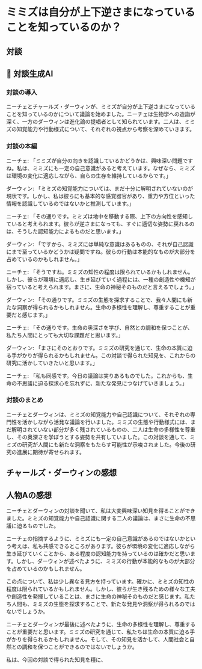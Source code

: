 # ミミズは自分が上下逆さまになっていることを知っているのか？

## 対談

## 💬 対談生成AI

### 対談の導入

ニーチェとチャールズ・ダーウィンが、ミミズが自分が上下逆さまになっていることを知っているのかについて議論を始めました。ニーチェは生物学への造詣が深く、一方のダーウィンは進化論の提唱者として知られています。二人は、ミミズの知覚能力や行動様式について、それぞれの視点から考察を深めていきます。

### 対談の本編

ニーチェ: 「ミミズが自分の向きを認識しているかどうかは、興味深い問題ですね。私は、ミミズにも一定の自己意識があると考えています。なぜなら、ミミズは環境の変化に適応しながら、自らの生存を維持しているからです。」

ダーウィン: 「ミミズの知覚能力については、まだ十分に解明されていないのが現状です。しかし、私は彼らにも基本的な感覚器官があり、重力や方位といった情報を認識しているのではないかと推測しています。」

ニーチェ: 「その通りです。ミミズは地中を移動する際、上下の方向性を感知していると考えられます。彼らが逆さまになっても、すぐに適切な姿勢に戻れるのは、そうした認知能力によるものだと思います。」

ダーウィン: 「ですから、ミミズには単純な意識はあるものの、それが自己認識にまで至っているかどうかは疑問ですね。彼らの行動は本能的なものが大部分を占めているのかもしれません。」

ニーチェ: 「そうですね。ミミズの知性の程度は限られているかもしれません。しかし、彼らが環境に適応し、生き延びていく過程には、一種の創造性や機知が宿っていると考えられます。まさに、生命の神秘そのものだと言えるでしょう。」

ダーウィン: 「その通りです。ミミズの生態を探求することで、我々人間にも新たな洞察が得られるかもしれません。生命の多様性を理解し、尊重することが重要だと感じます。」

ニーチェ: 「その通りです。生命の奥深さを学び、自然との調和を保つことが、私たち人間にとっても大切な課題だと思います。」

ダーウィン: 「まさにそのとおりです。ミミズの研究を通じて、生命の本質に迫る手がかりが得られるかもしれません。この対談で得られた知見を、これからの研究に活かしていきたいと思います。」

ニーチェ: 「私も同感です。今日の議論は実りあるものでした。これからも、生命の不思議に迫る探求心を忘れずに、新たな発見につなげていきましょう。」

### 対談のまとめ

ニーチェとダーウィンは、ミミズの知覚能力や自己認識について、それぞれの専門性を活かしながら活発な議論を行いました。ミミズの生態や行動様式には、まだ解明されていない部分が多く残されているものの、二人は生命の多様性を尊重し、その奥深さを学ぼうとする姿勢を共有していました。この対談を通して、ミミズの研究が人間にも新たな洞察をもたらす可能性が示唆されました。今後の研究の進展に期待が寄せられます。

## チャールズ・ダーウィンの感想

## 人物Aの感想

ニーチェとダーウィンの対談を聞いて、私は大変興味深い知見を得ることができました。ミミズの知覚能力や自己認識に関する二人の議論は、まさに生命の不思議に迫るものでした。

ニーチェの指摘するように、ミミズにも一定の自己意識があるのではないかという考えは、私も共感できるところがあります。彼らが環境の変化に適応しながら生き延びていくことから、ある程度の認知能力を持っているのは確かだと思います。しかし、ダーウィンが述べたように、ミミズの行動が本能的なものが大部分を占めているのかもしれません。

この点について、私は少し異なる見方を持っています。確かに、ミミズの知性の程度は限られているかもしれません。しかし、彼らが生き残るための様々な工夫や創造性を発揮していることは、まさに生命の神秘そのものだと感じます。私たち人間も、ミミズの生態を探求することで、新たな発見や洞察が得られるのではないでしょうか。

ニーチェとダーウィンが最後に述べたように、生命の多様性を理解し、尊重することが重要だと思います。ミミズの研究を通じて、私たちは生命の本質に迫る手がかりを得られるかもしれません。そして、その知見を活かして、人間社会と自然との調和を保つことができるのではないでしょうか。

私は、今回の対談で得られた知見を糧に、
